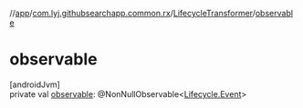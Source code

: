 //[app](../../../index.md)/[com.lyj.githubsearchapp.common.rx](../index.md)/[LifecycleTransformer](index.md)/[observable](observable.md)

# observable

[androidJvm]\
private val [observable](observable.md): @NonNullObservable&lt;[Lifecycle.Event](https://developer.android.com/reference/kotlin/androidx/lifecycle/Lifecycle.Event.html)&gt;
